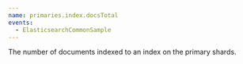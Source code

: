 ```yaml
---
name: primaries.index.docsTotal
events:
  - ElasticsearchCommonSample
---
```


The number of documents indexed to an index on the primary shards.